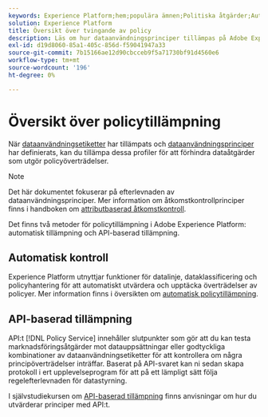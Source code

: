 ```yaml
---
keywords: Experience Platform;hem;populära ämnen;Politiska åtgärder;Automatisk tillsyn;API-baserad tillämpning;datastyrning
solution: Experience Platform
title: Översikt över tvingande av policy
description: Läs om hur dataanvändningsprinciper tillämpas på Adobe Experience Platform.
exl-id: d19d8060-85a1-405c-856d-f59041947a33
source-git-commit: 7b15166ae12d90cbcceb9f5a71730bf91d4560e6
workflow-type: tm+mt
source-wordcount: '196'
ht-degree: 0%

---
```


# Översikt över policytillämpning

När [dataanvändningsetiketter](../labels/overview.md) har tillämpats och [dataanvändningsprinciper](../policies/overview.md) har definierats, kan du tillämpa dessa profiler för att förhindra dataåtgärder som utgör policyöverträdelser.

>[!NOTE]
>
>Det här dokumentet fokuserar på efterlevnaden av dataanvändningsprinciper. Mer information om åtkomstkontrollprinciper finns i handboken om [attributbaserad åtkomstkontroll](../../access-control/abac/overview.md).

Det finns två metoder för policytillämpning i Adobe Experience Platform: automatisk tillämpning och API-baserad tillämpning.

## Automatisk kontroll

Experience Platform utnyttjar funktioner för datalinje, dataklassificering och policyhantering för att automatiskt utvärdera och upptäcka överträdelser av policyer. Mer information finns i översikten om [automatisk policytillämpning](./auto-enforcement.md).

## API-baserad tillämpning

API:t [!DNL Policy Service] innehåller slutpunkter som gör att du kan testa marknadsföringsåtgärder mot datauppsättningar eller godtyckliga kombinationer av dataanvändningsetiketter för att kontrollera om några principöverträdelser inträffar. Baserat på API-svaret kan ni sedan skapa protokoll i ert upplevelseprogram för att på ett lämpligt sätt följa regelefterlevnaden för datastyrning.

I självstudiekursen om [API-baserad tillämpning](./api-enforcement.md) finns anvisningar om hur du utvärderar principer med API:t.

